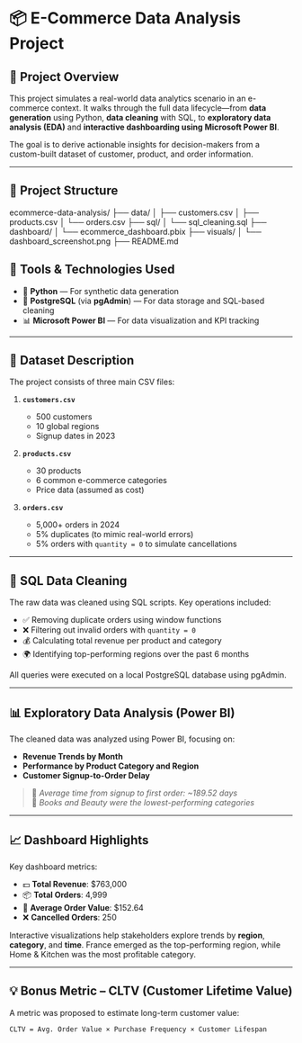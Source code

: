 # 📦 E-Commerce Data Analysis Project

## 🧠 Project Overview

This project simulates a real-world data analytics scenario in an e-commerce context. It walks through the full data lifecycle—from **data generation** using Python, **data cleaning** with SQL, to **exploratory data analysis (EDA)** and **interactive dashboarding using Microsoft Power BI**.

The goal is to derive actionable insights for decision-makers from a custom-built dataset of customer, product, and order information.

---
## 📁 Project Structure

ecommerce-data-analysis/
├── data/
│   ├── customers.csv
│   ├── products.csv
│   └── orders.csv
├── sql/
│   └── sql_cleaning.sql
├── dashboard/
│   └── ecommerce_dashboard.pbix
├── visuals/
│   └── dashboard_screenshot.png
├── README.md


## 🔧 Tools & Technologies Used

- 🐍 **Python** — For synthetic data generation
- 🐘 **PostgreSQL** (via **pgAdmin**) — For data storage and SQL-based cleaning
- 📊 **Microsoft Power BI** — For data visualization and KPI tracking

---

## 📁 Dataset Description

The project consists of three main CSV files:

1. **`customers.csv`**
   - 500 customers
   - 10 global regions
   - Signup dates in 2023

2. **`products.csv`**
   - 30 products
   - 6 common e-commerce categories
   - Price data (assumed as cost)

3. **`orders.csv`**
   - 5,000+ orders in 2024
   - 5% duplicates (to mimic real-world errors)
   - 5% orders with `quantity = 0` to simulate cancellations

---

## 🧹 SQL Data Cleaning

The raw data was cleaned using SQL scripts. Key operations included:

- ✅ Removing duplicate orders using window functions
- ❌ Filtering out invalid orders with `quantity = 0`
- 💰 Calculating total revenue per product and category
- 🌍 Identifying top-performing regions over the past 6 months

All queries were executed on a local PostgreSQL database using pgAdmin.

---

## 📊 Exploratory Data Analysis (Power BI)

The cleaned data was analyzed using Power BI, focusing on:

- **Revenue Trends by Month**
- **Performance by Product Category and Region**
- **Customer Signup-to-Order Delay**

> 📌 *Average time from signup to first order: ~189.52 days*  
> 📌 *Books and Beauty were the lowest-performing categories*

---

## 📈 Dashboard Highlights

Key dashboard metrics:

- 💵 **Total Revenue**: $763,000  
- 📦 **Total Orders**: 4,999  
- 🧾 **Average Order Value**: $152.64  
- ❌ **Cancelled Orders**: 250  

Interactive visualizations help stakeholders explore trends by **region**, **category**, and **time**. France emerged as the top-performing region, while Home & Kitchen was the most profitable category.

---

## 💡 Bonus Metric – CLTV (Customer Lifetime Value)

A metric was proposed to estimate long-term customer value:

```text
CLTV = Avg. Order Value × Purchase Frequency × Customer Lifespan
